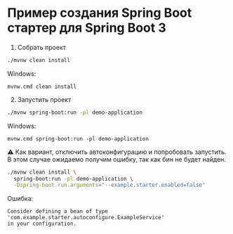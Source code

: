# Пример создания Spring Boot стартер для Spring Boot 3

1. Собрать проект

```bash
./mvnw clean install
```

Windows:

```shell
mvnw.cmd clean install
```

2. Запустить проект

```bash
./mvnw spring-boot:run -pl demo-application
```

Windows:

```shell
mvnw.cmd spring-boot:run -pl demo-application
```

⚠️ Как вариант, отключить автоконфигурацию и попробовать запустить.
В этом случае ожидаемо получим ошибку, так как бин не будет найден.

```bash
./mvnw clean install \
  spring-boot:run -pl demo-application \
  -Dspring-boot.run.arguments="--example.starter.enabled=false"
```

Ошибка:

```text
Consider defining a bean of type 
'com.example.starter.autoconfigure.ExampleService'
in your configuration.
```


